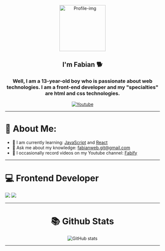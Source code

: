 <div id="badges" align="center">
  <img src="https://upload.wikimedia.org/wikipedia/commons/thumb/9/9a/Visual_Studio_Code_1.35_icon.svg/2048px-Visual_Studio_Code_1.35_icon.svg.png" alt="Profile-img" width="150" height="150">
  <h2 align="center">I'm Fabian 🐕</h2>
  <h3>Well, I am a 13-year-old boy who is passionate about web technologies. I am a front-end developer and my "specialties" are html and css technologies.</h3>
  <a href="https://www.youtube.com/channel/UCcBqkXD6gz0tYFSJv0s1shA" target="_blank">
    <img src="https://img.shields.io/badge/YouTube-%23FF0000.svg?logo=YouTube&logoColor=white" alt="Youtube">
  </a>
</div>

---

# 💫 About Me:

- 🌱 I am currently learning: [JavaScript]() and [React]()
- 💬 Ask me about my knowledge: [fabianweb.git@gmail.com](mailto:fabianweb.git@gmail.com)
- 🧨 I occasionally record videos on my Youtube channel: [Fabify](https://www.youtube.com/channel/UCcBqkXD6gz0tYFSJv0s1shA)

---

<div id="tools" align="left">
  
  # 💻 Frontend Developer
  
  <img src="https://img.shields.io/badge/HTML5-E34F26?style=for-the-badge&logo=html5&logoColor=white">
  <img src="https://img.shields.io/badge/CSS3-1572B6?style=for-the-badge&logo=css3&logoColor=white">
</div>

---

<div id="stats" align="center">
  
  # 📚 Github Stats
  
  ![GitHub stats](https://github-readme-stats.vercel.app/api?username=Fabiaweb&show_icons=true&hide=contribs,prs&cache_seconds=86400&theme=tokyonight)
</div>

---

<!-- Design by Fabian -->
